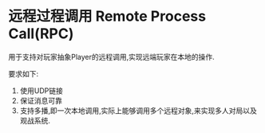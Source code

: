 # 远程过程调用 Remote Process Call(RPC)
用于支持对玩家抽象Player的远程调用,实现远端玩家在本地的操作.

要求如下:
1. 使用UDP链接
1. 保证消息可靠
1. 支持多播,即一次本地调用,实际上能够调用多个远程对象,来实现多人对局以及观战系统.